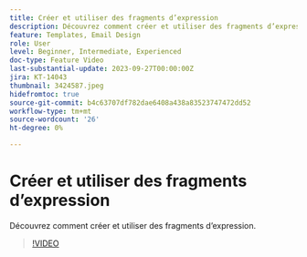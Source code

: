 ```yaml
---
title: Créer et utiliser des fragments d’expression
description: Découvrez comment créer et utiliser des fragments d’expression.
feature: Templates, Email Design
role: User
level: Beginner, Intermediate, Experienced
doc-type: Feature Video
last-substantial-update: 2023-09-27T00:00:00Z
jira: KT-14043
thumbnail: 3424587.jpeg
hidefromtoc: true
source-git-commit: b4c63707df782dae6408a438a83523747472dd52
workflow-type: tm+mt
source-wordcount: '26'
ht-degree: 0%

---
```



# Créer et utiliser des fragments d’expression

Découvrez comment créer et utiliser des fragments d’expression.

>[!VIDEO](https://video.tv.adobe.com/v/3424587/?learn=on)
